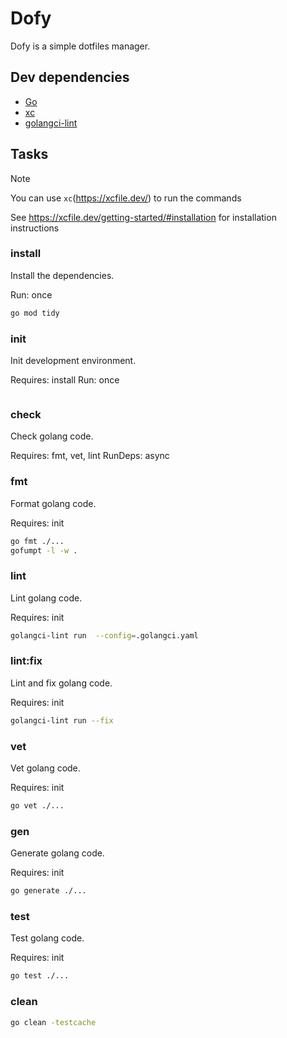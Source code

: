 # Dofy

Dofy is a simple dotfiles manager.

## Dev dependencies

- [Go](https://go.dev//)
- [xc](https://xcfile.dev/)
- [golangci-lint](https://golangci-lint.run/)

## Tasks

> [!NOTE]
> You can use `xc`(<https://xcfile.dev/>) to run the commands
>
> See <https://xcfile.dev/getting-started/#installation> for installation instructions

### install

Install the dependencies.

Run: once

```bash
go mod tidy
```

### init

Init development environment.

Requires: install
Run: once

```bash
```

### check

Check golang code.

Requires: fmt, vet, lint
RunDeps: async

### fmt

Format golang code.

Requires: init

```bash
go fmt ./...
gofumpt -l -w .
```

### lint

Lint golang code.

Requires: init

```bash
golangci-lint run  --config=.golangci.yaml
```

### lint:fix

Lint and fix golang code.

Requires: init

```bash
golangci-lint run --fix
```

### vet

Vet golang code.

Requires: init

```bash
go vet ./...
```

### gen

Generate golang code.

Requires: init

```bash
go generate ./...
```

### test

Test golang code.

Requires: init

```bash
go test ./...
```

### clean

```bash
go clean -testcache
```
